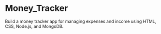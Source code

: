 # Money_Tracker
Build a money tracker app for managing expenses and income using HTML, CSS, Node.js, and MongoDB.

